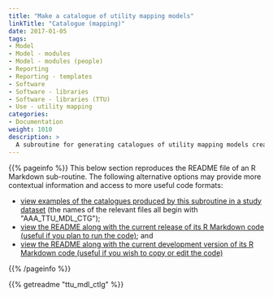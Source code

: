 ```yaml
---
title: "Make a catalogue of utility mapping models"
linkTitle: "Catalogue (mapping)"
date: 2017-01-05
tags:
- Model
- Model - modules
- Model - modules (people)
- Reporting
- Reporting - templates
- Software
- Software - libraries
- Software - libraries (TTU)
- Use - utility mapping
categories:
- Documentation
weight: 1010
description: >
  A subroutine for generating catalogues of utility mapping models created with the TTU library.
---
```


{{% pageinfo %}}
This below section reproduces the README file of an R Markdown sub-routine. The following alternative options may provide more contextual information and access to more useful code formats:

* [view examples of the catalogues produced by this subroutine in a study dataset](https://doi.org/10.7910/DVN/DKDIB0) (the names of the relevant files all begin with "AAA_TTU_MDL_CTG"); 
* [view the README along with the current release of its R Markdown code (useful if you plan to run the code)](https://doi.org/10.5281/zenodo.6920563); and
* [view the README along with the current development version of its R Markdown code (useful if you wish to copy or edit the code)](https://github.com/ready4-dev/ttu_mdl_ctlg/) 

{{% /pageinfo %}}

{{% getreadme "ttu_mdl_ctlg" %}}
